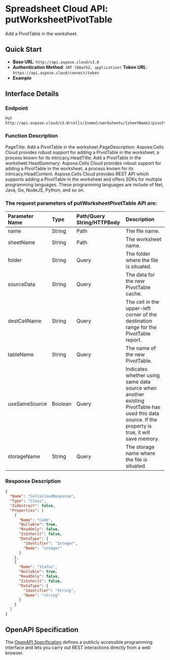 # **Spreadsheet Cloud API: putWorksheetPivotTable**

Add a PivotTable in the worksheet. 

## **Quick Start**

- **Base URL**: `http://api.aspose.cloud/v3.0`
- **Authentication Method**: `JWT (OAuth2, application)`  **Token URL**: `https://api.aspose.cloud/connect/token`
- **Example** 
<script src="https://gist.github.com/aspose-cells-cloud-gists/8a5b324fdf3e574dbd747c1a1e24b05d.js?file=Example30_PutWorksheetPivotTable.cs"></script>

## **Interface Details**

### **Endpoint** 

```
PUT http://api.aspose.cloud/v3.0/cells/{name}/worksheets/{sheetName}/pivottables
```

### **Function Description**
PageTitle: Add a PivotTable in the worksheet.PageDescription: Aspose.Cells Cloud provides robust support for adding a PivotTable in the worksheet, a process known for its intricacy.HeadTitle: Add a PivotTable in the worksheet.HeadSummary: Aspose.Cells Cloud provides robust support for adding a PivotTable in the worksheet, a process known for its intricacy.HeadContent: Aspose.Cells Cloud provides REST API which supports adding a PivotTable in the worksheet and offers SDKs for multiple programming languages. These programming languages are include of Net, Java, Go, NodeJS, Python, and so on.

### The request parameters of **putWorksheetPivotTable** API are: 

| Parameter Name | Type | Path/Query String/HTTPBody | Description | 
| :- | :- | :- |:- | 
|name|String|Path|The file name.|
|sheetName|String|Path|The worksheet name.|
|folder|String|Query|The folder where the file is situated.|
|sourceData|String|Query|The data for the new PivotTable cache.|
|destCellName|String|Query|The cell in the upper-left corner of the destination range for the PivotTable report.|
|tableName|String|Query|The name of the new PivotTable.|
|useSameSource|Boolean|Query|Indicates whether using same data source when another existing PivotTable has used this data source. If the property is true, it will save memory.|
|storageName|String|Query|The storage name where the file is situated.|


### **Response Description**
```json
{
  "Name": "CellsCloudResponse",
  "Type": "Class",
  "IsAbstract": false,
  "Properties": [
    {
      "Name": "Code",
      "Nullable": true,
      "ReadOnly": false,
      "IsInherit": false,
      "DataType": {
        "Identifier": "Integer",
        "Name": "integer"
      }
    },
    {
      "Name": "Status",
      "Nullable": true,
      "ReadOnly": false,
      "IsInherit": false,
      "DataType": {
        "Identifier": "String",
        "Name": "string"
      }
    }
  ]
}
```

## OpenAPI Specification

The [OpenAPI Specification](https://reference.aspose.cloud/cells/#/PivotTablesController/PutWorksheetPivotTable) defines a publicly accessible programming interface and lets you carry out REST interactions directly from a web browser.

